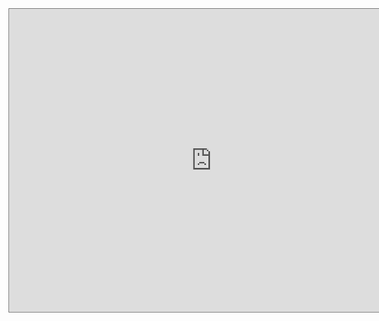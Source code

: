 <iframe src="https://calendar.google.com/calendar/embed?height=600&amp;wkst=1&amp;bgcolor=%23ffffff&amp;ctz=Europe%2FLondon&amp;src=MG5yb2Ridm5mODljNTFzazU0MG92bW1lcGdAZ3JvdXAuY2FsZW5kYXIuZ29vZ2xlLmNvbQ&amp;src=cmQ3cnFoM3UyZGRzdWo1cGM5bWg2N2E0Z2tAZ3JvdXAuY2FsZW5kYXIuZ29vZ2xlLmNvbQ&amp;src=aHIyZmkyc2Y5MWlkMnFjOW1pNGNwOGlscTBAZ3JvdXAuY2FsZW5kYXIuZ29vZ2xlLmNvbQ&amp;src=cWlmaGR1c24xdG11MzR0ZTJubTBlNmw1cm9AZ3JvdXAuY2FsZW5kYXIuZ29vZ2xlLmNvbQ&amp;src=bHJmbWxuZWk4Y3B1bWQyZzI1Z3FjMG8zZ2tAZ3JvdXAuY2FsZW5kYXIuZ29vZ2xlLmNvbQ&amp;src=MGw5Z2ppOGU1azExYmRyOHQ1ZDZsYjQ1aG9AZ3JvdXAuY2FsZW5kYXIuZ29vZ2xlLmNvbQ&amp;src=ZGxuOXVjMDYzbjZxZzNiZ3Bnc3NtZTd0b2tAZ3JvdXAuY2FsZW5kYXIuZ29vZ2xlLmNvbQ&amp;color=%237CB342&amp;color=%23AD1457&amp;color=%237986CB&amp;color=%23a30029&amp;color=%23003366&amp;color=%23a339a3&amp;color=%23A79B8E&amp;mode=WEEK&amp;showCalendars=0&amp;showTz=1&amp;showTabs=1&amp;showPrint=0&amp;showNav=0&amp;title=Sinan&#39;s%20calendar" style="border:solid 1px #777" width="800" height="600" frameborder="0" scrolling="no"></iframe>
